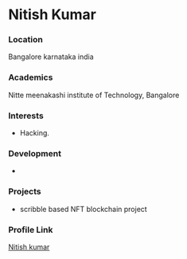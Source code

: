 # Nitish Kumar

### Location

Bangalore karnataka india

### Academics

Nitte meenakashi institute of Technology, Bangalore

### Interests

- Hacking.

### Development

- 

### Projects

- scribble based NFT blockchain project

### Profile Link

[Nitish kumar](http://github.com/technitish9123)
